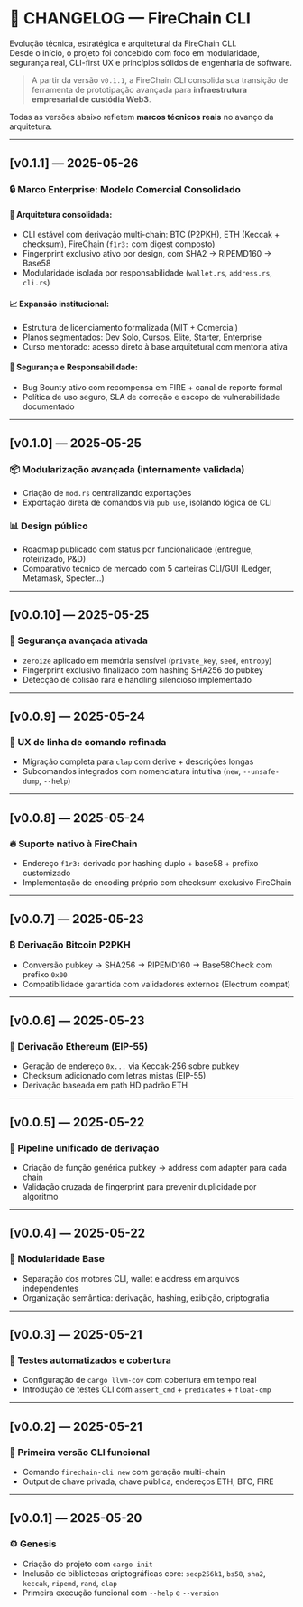 # 📜 CHANGELOG — FireChain CLI

Evolução técnica, estratégica e arquitetural da FireChain CLI.  
Desde o início, o projeto foi concebido com foco em modularidade, segurança real, CLI-first UX e princípios sólidos de engenharia de software.

> A partir da versão `v0.1.1`, a FireChain CLI consolida sua transição de ferramenta de prototipação avançada para **infraestrutura empresarial de custódia Web3**.

Todas as versões abaixo refletem **marcos técnicos reais** no avanço da arquitetura.

---

## [v0.1.1] — 2025-05-26

### 🔒 Marco Enterprise: Modelo Comercial Consolidado

#### 🔧 Arquitetura consolidada:
- CLI estável com derivação multi-chain: BTC (P2PKH), ETH (Keccak + checksum), FireChain (`f1r3:` com digest composto)
- Fingerprint exclusivo ativo por design, com SHA2 → RIPEMD160 → Base58
- Modularidade isolada por responsabilidade (`wallet.rs`, `address.rs`, `cli.rs`)

#### 📈 Expansão institucional:
- Estrutura de licenciamento formalizada (MIT + Comercial)
- Planos segmentados: Dev Solo, Cursos, Elite, Starter, Enterprise
- Curso mentorado: acesso direto à base arquitetural com mentoria ativa

#### 🔐 Segurança e Responsabilidade:
- Bug Bounty ativo com recompensa em FIRE + canal de reporte formal
- Política de uso seguro, SLA de correção e escopo de vulnerabilidade documentado

---

## [v0.1.0] — 2025-05-25

### 📦 Modularização avançada (internamente validada)
- Criação de `mod.rs` centralizando exportações
- Exportação direta de comandos via `pub use`, isolando lógica de CLI

### 📊 Design público
- Roadmap publicado com status por funcionalidade (entregue, roteirizado, P&D)
- Comparativo técnico de mercado com 5 carteiras CLI/GUI (Ledger, Metamask, Specter...)

---

## [v0.0.10] — 2025-05-25

### 🔐 Segurança avançada ativada
- `zeroize` aplicado em memória sensível (`private_key`, `seed`, `entropy`)
- Fingerprint exclusivo finalizado com hashing SHA256 do pubkey
- Detecção de colisão rara e handling silencioso implementado

---

## [v0.0.9] — 2025-05-24

### 🧠 UX de linha de comando refinada
- Migração completa para `clap` com derive + descrições longas
- Subcomandos integrados com nomenclatura intuitiva (`new`, `--unsafe-dump`, `--help`)

---

## [v0.0.8] — 2025-05-24

### 🔥 Suporte nativo à FireChain
- Endereço `f1r3:` derivado por hashing duplo + base58 + prefixo customizado
- Implementação de encoding próprio com checksum exclusivo FireChain

---

## [v0.0.7] — 2025-05-23

### ₿ Derivação Bitcoin P2PKH
- Conversão pubkey → SHA256 → RIPEMD160 → Base58Check com prefixo `0x00`
- Compatibilidade garantida com validadores externos (Electrum compat)

---

## [v0.0.6] — 2025-05-23

### 🧪 Derivação Ethereum (EIP-55)
- Geração de endereço `0x...` via Keccak-256 sobre pubkey
- Checksum adicionado com letras mistas (EIP-55)
- Derivação baseada em path HD padrão ETH

---

## [v0.0.5] — 2025-05-22

### 🧩 Pipeline unificado de derivação
- Criação de função genérica pubkey → address com adapter para cada chain
- Validação cruzada de fingerprint para prevenir duplicidade por algoritmo

---

## [v0.0.4] — 2025-05-22

### 🧱 Modularidade Base
- Separação dos motores CLI, wallet e address em arquivos independentes
- Organização semântica: derivação, hashing, exibição, criptografia

---

## [v0.0.3] — 2025-05-21

### 🧪 Testes automatizados e cobertura
- Configuração de `cargo llvm-cov` com cobertura em tempo real
- Introdução de testes CLI com `assert_cmd` + `predicates` + `float-cmp`

---

## [v0.0.2] — 2025-05-21

### 🧬 Primeira versão CLI funcional
- Comando `firechain-cli new` com geração multi-chain
- Output de chave privada, chave pública, endereços ETH, BTC, FIRE

---

## [v0.0.1] — 2025-05-20

### ⚙️ Genesis
- Criação do projeto com `cargo init`
- Inclusão de bibliotecas criptográficas core: `secp256k1`, `bs58`, `sha2`, `keccak`, `ripemd`, `rand`, `clap`
- Primeira execução funcional com `--help` e `--version`
